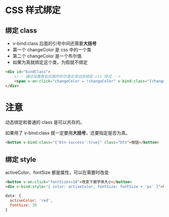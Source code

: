 # CSS 样式绑定



## 绑定 class

- v-bind:class 后面的引号中间还需要**大括号**
- 第一个 changeColor 是 css 中的一个类
- 第二个 changeColor 是一个布尔值
- 如果为真就绑定这个类，为假就不绑定

```html
<div id="bindClass">
	<!-- 通过设置类名后面的布尔值实现动态绑定 css 样式 -->
	<span v-on:click="changeColor = !changeColor" v-bind:class="{changeColor:changeColor}">Jack</span>
</div>
```



# 注意

动态绑定和普通的 class 是可以共存的。

如果用了 v-bind:class 就一定要用**大括号**，还要指定是否为真。

```html
<button v-bind:class="{'btn-success':true}" class="btn">按钮</button>
```





## 绑定 style

activeColor、fontSize 都是属性，可以在需要时改变

```html
<button v-on:click="fontSize+=10">改变下面字体大小</button>
<div v-bind:style="{ color: activeColor, fontSize: fontSize + 'px' }">哈哈</div>
```

```javascript
data: {
  activeColor: 'red',
  fontSize: 30
}
```

